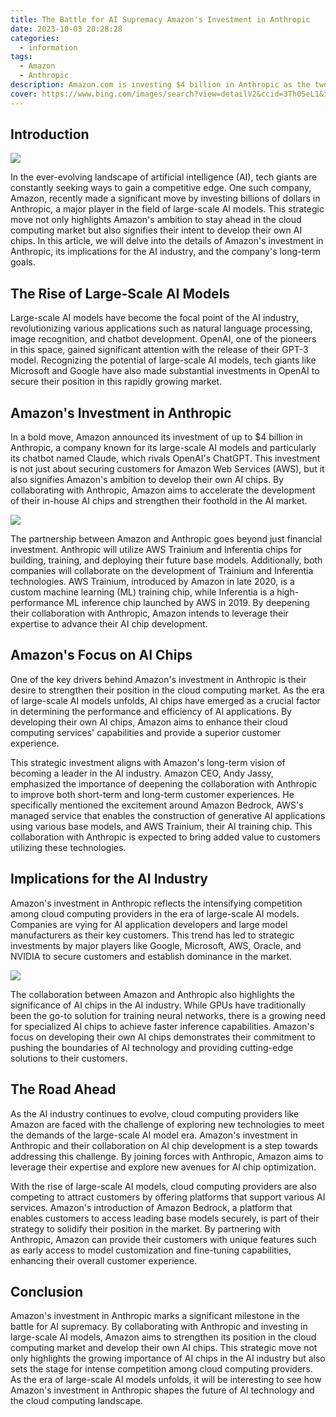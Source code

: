 ```yaml
---
title: The Battle for AI Supremacy Amazon's Investment in Anthropic
date: 2023-10-03 20:28:28
categories:
  - information
tags:
  - Amazon
  - Anthropic
description: Amazon.com is investing $4 billion in Anthropic as the two companies announced a strategic partnership to advance generative AI.
cover: https://www.bing.com/images/search?view=detailV2&ccid=3Th05eL1&id=6C0D0D0DE0CC050BAA42FAA825248B0BB34A6B77&thid=OIP.3Th05eL16xGKDxHpztUxQQHaE8&mediaurl=https%3a%2f%2fcdn.vox-cdn.com%2fthumbor%2f8hxhUYWgwE0_XUUHcdoRYsljrwk%3d%2f888x610%3a5472x3648%2f1200x800%2ffilters%3afocal(2947x1353%3a3821x2227)%2fcdn.vox-cdn.com%2fuploads%2fchorus_image%2fimage%2f55488195%2fGettyImages_535058999.1498669941.jpg&cdnurl=https%3a%2f%2fth.bing.com%2fth%2fid%2fR.dd3874e5e2f5eb118a0f11e9ced53141%3frik%3dd2tKswuLJCWo%252bg%26pid%3dImgRaw%26r%3d0&exph=800&expw=1200&q=amazon&simid=608040144168124136&FORM=IRPRST&ck=A8144B7B7391E2CBFFD748B7EA5FD9E5&selectedIndex=5&ajaxhist=0&ajaxserp=0
---
```


## Introduction

![](https://cdn.jsdelivr.net/gh/PirlosM/image@main/20231003124643.png)

In the ever-evolving landscape of artificial intelligence (AI), tech giants are constantly seeking ways to gain a competitive edge. One such company, Amazon, recently made a significant move by investing billions of dollars in Anthropic, a major player in the field of large-scale AI models. This strategic move not only highlights Amazon's ambition to stay ahead in the cloud computing market but also signifies their intent to develop their own AI chips. In this article, we will delve into the details of Amazon's investment in Anthropic, its implications for the AI industry, and the company's long-term goals.

## The Rise of Large-Scale AI Models

Large-scale AI models have become the focal point of the AI industry, revolutionizing various applications such as natural language processing, image recognition, and chatbot development. OpenAI, one of the pioneers in this space, gained significant attention with the release of their GPT-3 model. Recognizing the potential of large-scale AI models, tech giants like Microsoft and Google have also made substantial investments in OpenAI to secure their position in this rapidly growing market.


## Amazon's Investment in Anthropic

In a bold move, Amazon announced its investment of up to $4 billion in Anthropic, a company known for its large-scale AI models and particularly its chatbot named Claude, which rivals OpenAI's ChatGPT. This investment is not just about securing customers for Amazon Web Services (AWS), but it also signifies Amazon's ambition to develop their own AI chips. By collaborating with Anthropic, Amazon aims to accelerate the development of their in-house AI chips and strengthen their foothold in the AI market.

![](https://cdn.jsdelivr.net/gh/PirlosM/image@main/20231003125317.png)

The partnership between Amazon and Anthropic goes beyond just financial investment. Anthropic will utilize AWS Trainium and Inferentia chips for building, training, and deploying their future base models. Additionally, both companies will collaborate on the development of Trainium and Inferentia technologies. AWS Trainium, introduced by Amazon in late 2020, is a custom machine learning (ML) training chip, while Inferentia is a high-performance ML inference chip launched by AWS in 2019. By deepening their collaboration with Anthropic, Amazon intends to leverage their expertise to advance their AI chip development.


## Amazon's Focus on AI Chips

One of the key drivers behind Amazon's investment in Anthropic is their desire to strengthen their position in the cloud computing market. As the era of large-scale AI models unfolds, AI chips have emerged as a crucial factor in determining the performance and efficiency of AI applications. By developing their own AI chips, Amazon aims to enhance their cloud computing services' capabilities and provide a superior customer experience.


This strategic investment aligns with Amazon's long-term vision of becoming a leader in the AI industry. Amazon CEO, Andy Jassy, emphasized the importance of deepening the collaboration with Anthropic to improve both short-term and long-term customer experiences. He specifically mentioned the excitement around Amazon Bedrock, AWS's managed service that enables the construction of generative AI applications using various base models, and AWS Trainium, their AI training chip. This collaboration with Anthropic is expected to bring added value to customers utilizing these technologies.


## Implications for the AI Industry

Amazon's investment in Anthropic reflects the intensifying competition among cloud computing providers in the era of large-scale AI models. Companies are vying for AI application developers and large model manufacturers as their key customers. This trend has led to strategic investments by major players like Google, Microsoft, AWS, Oracle, and NVIDIA to secure customers and establish dominance in the market.

![](https://cdn.jsdelivr.net/gh/PirlosM/image@main/20231003124311.png)

The collaboration between Amazon and Anthropic also highlights the significance of AI chips in the AI industry. While GPUs have traditionally been the go-to solution for training neural networks, there is a growing need for specialized AI chips to achieve faster inference capabilities. Amazon's focus on developing their own AI chips demonstrates their commitment to pushing the boundaries of AI technology and providing cutting-edge solutions to their customers.


## The Road Ahead

As the AI industry continues to evolve, cloud computing providers like Amazon are faced with the challenge of exploring new technologies to meet the demands of the large-scale AI model era. Amazon's investment in Anthropic and their collaboration on AI chip development is a step towards addressing this challenge. By joining forces with Anthropic, Amazon aims to leverage their expertise and explore new avenues for AI chip optimization.


With the rise of large-scale AI models, cloud computing providers are also competing to attract customers by offering platforms that support various AI services. Amazon's introduction of Amazon Bedrock, a platform that enables customers to access leading base models securely, is part of their strategy to solidify their position in the market. By partnering with Anthropic, Amazon can provide their customers with unique features such as early access to model customization and fine-tuning capabilities, enhancing their overall customer experience.


## Conclusion

Amazon's investment in Anthropic marks a significant milestone in the battle for AI supremacy. By collaborating with Anthropic and investing in large-scale AI models, Amazon aims to strengthen its position in the cloud computing market and develop their own AI chips. This strategic move not only highlights the growing importance of AI chips in the AI industry but also sets the stage for intense competition among cloud computing providers. As the era of large-scale AI models unfolds, it will be interesting to see how Amazon's investment in Anthropic shapes the future of AI technology and the cloud computing landscape.